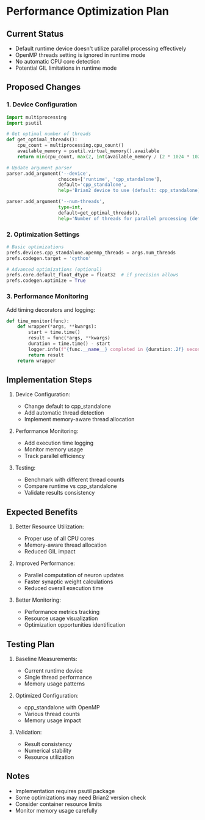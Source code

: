 # Performance Optimization Plan

## Current Status
- Default runtime device doesn't utilize parallel processing effectively
- OpenMP threads setting is ignored in runtime mode
- No automatic CPU core detection
- Potential GIL limitations in runtime mode

## Proposed Changes

### 1. Device Configuration
```python
import multiprocessing
import psutil

# Get optimal number of threads
def get_optimal_threads():
    cpu_count = multiprocessing.cpu_count()
    available_memory = psutil.virtual_memory().available
    return min(cpu_count, max(2, int(available_memory / (2 * 1024 * 1024 * 1024))))  # 2GB per thread minimum

# Update argument parser
parser.add_argument('--device', 
                   choices=['runtime', 'cpp_standalone'],
                   default='cpp_standalone',
                   help='Brian2 device to use (default: cpp_standalone)')

parser.add_argument('--num-threads', 
                   type=int,
                   default=get_optimal_threads(),
                   help='Number of threads for parallel processing (default: auto)')
```

### 2. Optimization Settings
```python
# Basic optimizations
prefs.devices.cpp_standalone.openmp_threads = args.num_threads
prefs.codegen.target = 'cython'

# Advanced optimizations (optional)
prefs.core.default_float_dtype = float32  # if precision allows
prefs.codegen.optimize = True
```

### 3. Performance Monitoring
Add timing decorators and logging:
```python
def time_monitor(func):
    def wrapper(*args, **kwargs):
        start = time.time()
        result = func(*args, **kwargs)
        duration = time.time() - start
        logger.info(f"{func.__name__} completed in {duration:.2f} seconds")
        return result
    return wrapper
```

## Implementation Steps

1. Device Configuration:
   - Change default to cpp_standalone
   - Add automatic thread detection
   - Implement memory-aware thread allocation

2. Performance Monitoring:
   - Add execution time logging
   - Monitor memory usage
   - Track parallel efficiency

3. Testing:
   - Benchmark with different thread counts
   - Compare runtime vs cpp_standalone
   - Validate results consistency

## Expected Benefits

1. Better Resource Utilization:
   - Proper use of all CPU cores
   - Memory-aware thread allocation
   - Reduced GIL impact

2. Improved Performance:
   - Parallel computation of neuron updates
   - Faster synaptic weight calculations
   - Reduced overall execution time

3. Better Monitoring:
   - Performance metrics tracking
   - Resource usage visualization
   - Optimization opportunities identification

## Testing Plan

1. Baseline Measurements:
   - Current runtime device
   - Single thread performance
   - Memory usage patterns

2. Optimized Configuration:
   - cpp_standalone with OpenMP
   - Various thread counts
   - Memory usage impact

3. Validation:
   - Result consistency
   - Numerical stability
   - Resource utilization

## Notes
- Implementation requires psutil package
- Some optimizations may need Brian2 version check
- Consider container resource limits
- Monitor memory usage carefully